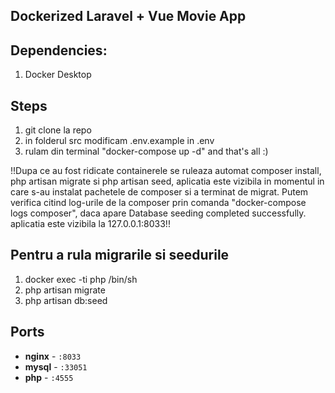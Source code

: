 ## Dockerized Laravel + Vue Movie App

## Dependencies: 
1. Docker Desktop
 
## Steps

1. git clone la repo
2. in folderul src modificam .env.example in .env
3. rulam din terminal "docker-compose up -d" and that's all :)

!!Dupa ce au fost ridicate containerele se ruleaza automat composer install, php artisan migrate si php artisan seed,
aplicatia este vizibila in momentul in care s-au instalat pachetele de composer si a terminat 
de migrat. Putem verifica citind log-urile de la composer prin comanda "docker-compose logs composer", daca 
apare Database seeding completed successfully. aplicatia este vizibila la 127.0.0.1:8033!!

## Pentru a rula migrarile si seedurile
1. docker exec -ti php /bin/sh
2. php artisan migrate
3. php artisan db:seed


## Ports

- **nginx** - `:8033`
- **mysql** - `:33051`
- **php** - `:4555`

